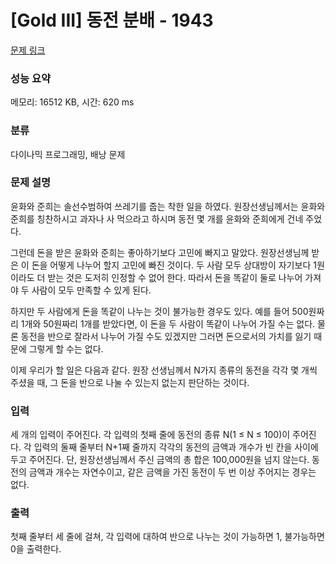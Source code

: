 # [Gold III] 동전 분배 - 1943 

[문제 링크](https://www.acmicpc.net/problem/1943) 

### 성능 요약

메모리: 16512 KB, 시간: 620 ms

### 분류

다이나믹 프로그래밍, 배낭 문제

### 문제 설명

<p>윤화와 준희는 솔선수범하여 쓰레기를 줍는 착한 일을 하였다. 원장선생님께서는 윤화와 준희를 칭찬하시고 과자나 사 먹으라고 하시며 동전 몇 개를 윤화와 준희에게 건네 주었다.</p>

<p>그런데 돈을 받은 윤화와 준희는 좋아하기보다 고민에 빠지고 말았다. 원장선생님께 받은 이 돈을 어떻게 나누어 할지 고민에 빠진 것이다. 두 사람 모두 상대방이 자기보다 1원이라도 더 받는 것은 도저히 인정할 수 없어 한다. 따라서 돈을 똑같이 둘로 나누어 가져야 두 사람이 모두 만족할 수 있게 된다.</p>

<p>하지만 두 사람에게 돈을 똑같이 나누는 것이 불가능한 경우도 있다. 예를 들어 500원짜리 1개와 50원짜리 1개를 받았다면, 이 돈을 두 사람이 똑같이 나누어 가질 수는 없다. 물론 동전을 반으로 잘라서 나누어 가질 수도 있겠지만 그러면 돈으로서의 가치를 잃기 때문에 그렇게 할 수는 없다.</p>

<p>이제 우리가 할 일은 다음과 같다. 원장 선생님께서 N가지 종류의 동전을 각각 몇 개씩 주셨을 때, 그 돈을 반으로 나눌 수 있는지 없는지 판단하는 것이다.</p>

### 입력 

 <p>세 개의 입력이 주어진다. 각 입력의 첫째 줄에 동전의 종류 N(1 ≤ N ≤ 100)이 주어진다. 각 입력의 둘째 줄부터 N+1째 줄까지 각각의 동전의 금액과 개수가 빈 칸을 사이에 두고 주어진다. 단, 원장선생님께서 주신 금액의 총 합은 100,000원을 넘지 않는다. 동전의 금액과 개수는 자연수이고, 같은 금액을 가진 동전이 두 번 이상 주어지는 경우는 없다.</p>

### 출력 

 <p>첫째 줄부터 세 줄에 걸쳐, 각 입력에 대하여 반으로 나누는 것이 가능하면 1, 불가능하면 0을 출력한다.</p>

